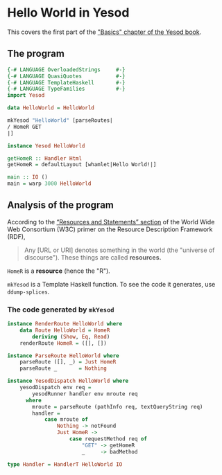 
# Hello World in Yesod

This covers the first part of the ["Basics" chapter of the Yesod book](https://www.yesodweb.com/book/basics).

## The program ##

```haskell
{-# LANGUAGE OverloadedStrings     #-}
{-# LANGUAGE QuasiQuotes           #-}
{-# LANGUAGE TemplateHaskell       #-}
{-# LANGUAGE TypeFamilies          #-}
import Yesod

data HelloWorld = HelloWorld

mkYesod "HelloWorld" [parseRoutes|
/ HomeR GET
|]

instance Yesod HelloWorld

getHomeR :: Handler Html
getHomeR = defaultLayout [whamlet|Hello World!|]

main :: IO ()
main = warp 3000 HelloWorld
```
## Analysis of the program

According to the [“Resources and Statements” section](https://www.w3.org/TR/rdf11-concepts/#resources-and-statements) of the World Wide Web Consortium (W3C) primer on the Resource Description Framework (RDF),

> Any \[URL or URI\] denotes something in the world (the "universe of discourse"). These things are called **resources.**

`HomeR` is a **resource** (hence the "R"). 

`mkYesod` is a Template Haskell function. To see the code it generates, use `ddump-splices`.

### The code generated by `mkYesod`
```haskell
instance RenderRoute HelloWorld where
    data Route HelloWorld = HomeR
        deriving (Show, Eq, Read)
    renderRoute HomeR = ([], [])

instance ParseRoute HelloWorld where
    parseRoute ([], _) = Just HomeR
    parseRoute _       = Nothing

instance YesodDispatch HelloWorld where
    yesodDispatch env req =
        yesodRunner handler env mroute req
      where
        mroute = parseRoute (pathInfo req, textQueryString req)
        handler =
            case mroute of
                Nothing -> notFound
                Just HomeR ->
                    case requestMethod req of
                        "GET" -> getHomeR
                        _     -> badMethod

type Handler = HandlerT HelloWorld IO
```


<!--stackedit_data:
eyJoaXN0b3J5IjpbMTM2MzczMTE2LDU2MjA5MTEwMSwtMTA2ND
I5ODA0M119
-->